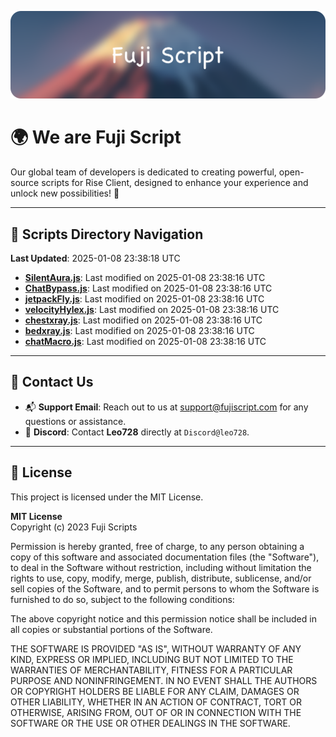 ![Banner](.github/b.webp)

# 🌍 **We are Fuji Script**

Our global team of developers is dedicated to creating powerful, open-source scripts for Rise Client, designed to enhance your experience and unlock new possibilities! 🌟

---
<!-- SCRIPTS_NAVIGATION_START -->
## 📂 **Scripts Directory Navigation**

**Last Updated**: 2025-01-08 23:38:18 UTC

- **[SilentAura.js](scripts/SilentAura.js)**: Last modified on 2025-01-08 23:38:16 UTC
- **[ChatBypass.js](scripts/ChatBypass.js)**: Last modified on 2025-01-08 23:38:16 UTC
- **[jetpackFly.js](scripts/jetpackFly.js)**: Last modified on 2025-01-08 23:38:16 UTC
- **[velocityHylex.js](scripts/velocityHylex.js)**: Last modified on 2025-01-08 23:38:16 UTC
- **[chestxray.js](scripts/chestxray.js)**: Last modified on 2025-01-08 23:38:16 UTC
- **[bedxray.js](scripts/bedxray.js)**: Last modified on 2025-01-08 23:38:16 UTC
- **[chatMacro.js](scripts/chatMacro.js)**: Last modified on 2025-01-08 23:38:16 UTC

<!-- SCRIPTS_NAVIGATION_END -->

---

## 💬 **Contact Us**  
- 📬 **Support Email**: Reach out to us at [support@fujiscript.com](mailto:support@fujiscript.com) for any questions or assistance.  
- 💬 **Discord**: Contact **Leo728** directly at `Discord@leo728`.

---

## 📜 **License**

This project is licensed under the MIT License.  

**MIT License**  
Copyright (c) 2023 Fuji Scripts  

Permission is hereby granted, free of charge, to any person obtaining a copy of this software and associated documentation files (the "Software"), to deal in the Software without restriction, including without limitation the rights to use, copy, modify, merge, publish, distribute, sublicense, and/or sell copies of the Software, and to permit persons to whom the Software is furnished to do so, subject to the following conditions:  

The above copyright notice and this permission notice shall be included in all copies or substantial portions of the Software.  

THE SOFTWARE IS PROVIDED "AS IS", WITHOUT WARRANTY OF ANY KIND, EXPRESS OR IMPLIED, INCLUDING BUT NOT LIMITED TO THE WARRANTIES OF MERCHANTABILITY, FITNESS FOR A PARTICULAR PURPOSE AND NONINFRINGEMENT. IN NO EVENT SHALL THE AUTHORS OR COPYRIGHT HOLDERS BE LIABLE FOR ANY CLAIM, DAMAGES OR OTHER LIABILITY, WHETHER IN AN ACTION OF CONTRACT, TORT OR OTHERWISE, ARISING FROM, OUT OF OR IN CONNECTION WITH THE SOFTWARE OR THE USE OR OTHER DEALINGS IN THE SOFTWARE.  
